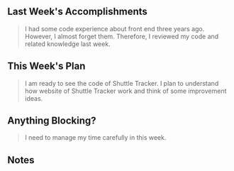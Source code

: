 ## Last Week's Accomplishments

> I had some code experience about front end three years ago. However, I almost forget them. Therefore, I reviewed my code and related knowledge last week.


## This Week's Plan

> I am ready to see the code of Shuttle Tracker. I plan to understand how website of Shuttle Tracker work and think of some improvement ideas.

## Anything Blocking?

> I need to manage my time carefully in this week.

## Notes

> 
